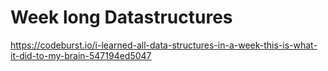 # Week long Datastructures 

https://codeburst.io/i-learned-all-data-structures-in-a-week-this-is-what-it-did-to-my-brain-547194ed5047
